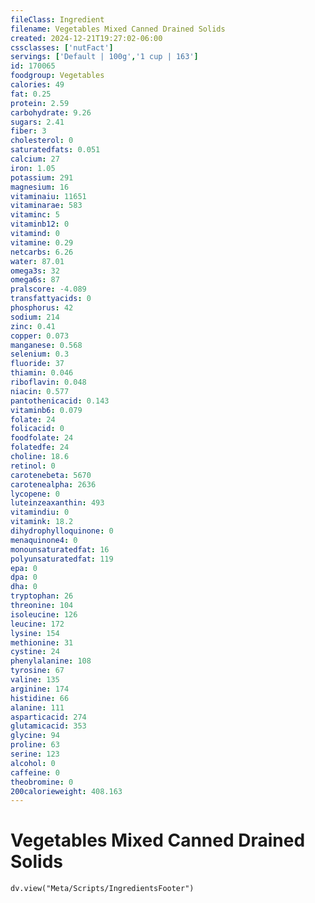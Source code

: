 ```yaml
---
fileClass: Ingredient
filename: Vegetables Mixed Canned Drained Solids
created: 2024-12-21T19:27:02-06:00
cssclasses: ['nutFact']
servings: ['Default | 100g','1 cup | 163']
id: 170065
foodgroup: Vegetables
calories: 49
fat: 0.25
protein: 2.59
carbohydrate: 9.26
sugars: 2.41
fiber: 3
cholesterol: 0
saturatedfats: 0.051
calcium: 27
iron: 1.05
potassium: 291
magnesium: 16
vitaminaiu: 11651
vitaminarae: 583
vitaminc: 5
vitaminb12: 0
vitamind: 0
vitamine: 0.29
netcarbs: 6.26
water: 87.01
omega3s: 32
omega6s: 87
pralscore: -4.089
transfattyacids: 0
phosphorus: 42
sodium: 214
zinc: 0.41
copper: 0.073
manganese: 0.568
selenium: 0.3
fluoride: 37
thiamin: 0.046
riboflavin: 0.048
niacin: 0.577
pantothenicacid: 0.143
vitaminb6: 0.079
folate: 24
folicacid: 0
foodfolate: 24
folatedfe: 24
choline: 18.6
retinol: 0
carotenebeta: 5670
carotenealpha: 2636
lycopene: 0
luteinzeaxanthin: 493
vitamindiu: 0
vitamink: 18.2
dihydrophylloquinone: 0
menaquinone4: 0
monounsaturatedfat: 16
polyunsaturatedfat: 119
epa: 0
dpa: 0
dha: 0
tryptophan: 26
threonine: 104
isoleucine: 126
leucine: 172
lysine: 154
methionine: 31
cystine: 24
phenylalanine: 108
tyrosine: 67
valine: 135
arginine: 174
histidine: 66
alanine: 111
asparticacid: 274
glutamicacid: 353
glycine: 94
proline: 63
serine: 123
alcohol: 0
caffeine: 0
theobromine: 0
200calorieweight: 408.163
---
```


# Vegetables Mixed Canned Drained Solids

```dataviewjs
dv.view("Meta/Scripts/IngredientsFooter")
```